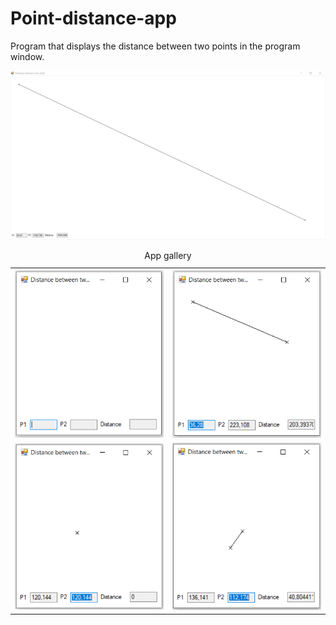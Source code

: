 # Point-distance-app
Program that displays the distance between two points in the program window.


<table style="width:100%">
  <caption>App gallery</caption>
  <tr>
    <th><img src="/img/points-home.PNG"></th>
    <th><img src="/img/points-action1.PNG"></th>
  </tr>
  <tr>
    <td><img src="/img/points-action2.PNG"></td>
    <td><img src="/img/points-action3.PNG"></td>
  </tr>
  <tr>
    <img src="/img/points-action-full-screen.PNG">
  </tr>
</table>
